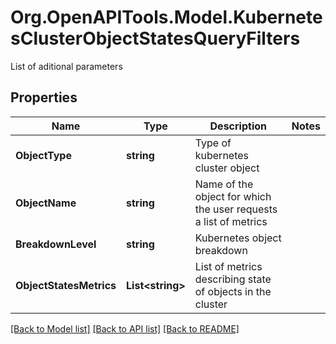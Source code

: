 # Org.OpenAPITools.Model.KubernetesClusterObjectStatesQueryFilters
List of aditional parameters

## Properties

Name | Type | Description | Notes
------------ | ------------- | ------------- | -------------
**ObjectType** | **string** | Type of kubernetes cluster object | 
**ObjectName** | **string** | Name of the object for which the user requests a list of metrics | 
**BreakdownLevel** | **string** | Kubernetes object breakdown | 
**ObjectStatesMetrics** | **List&lt;string&gt;** | List of metrics describing state of objects in the cluster | 

[[Back to Model list]](../README.md#documentation-for-models) [[Back to API list]](../README.md#documentation-for-api-endpoints) [[Back to README]](../README.md)

